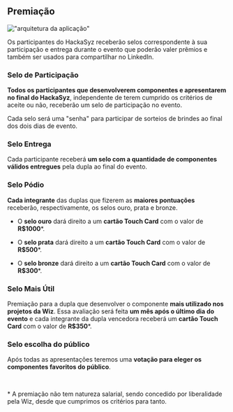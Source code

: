 ## Premiação

!["arquitetura da aplicação"](https://media.giphy.com/media/IecUzV348xgsnlBJWE/source.gif "arquitetura da aplicação")


Os participantes do HackaSyz receberão selos correspondente à sua participação e entrega durante o evento que poderão valer prêmios e também ser usados para compartilhar no LinkedIn.


### Selo de Participação
**Todos os participantes que desenvolverem componentes e apresentarem no final do HackaSyz**, independente de terem cumprido os critérios de aceite ou não, receberão um selo de participação no evento. 

Cada selo será uma "senha" para participar de sorteios de brindes ao final dos dois dias de evento. 

### Selo Entrega
Cada participante receberá **um selo com a quantidade de componentes válidos entregues** pela dupla ao final do evento.

### Selo Pódio 
**Cada integrante** das duplas que fizerem as **maiores pontuações** receberão, respectivamente, os selos ouro, prata e bronze. 

- O **selo ouro** dará direito a um **cartão Touch Card** com o valor de **R$1000***.  

- O **selo prata** dará direito a um **cartão Touch Card** com o valor de **R$500***.  

- O **selo bronze** dará direito a um **cartão Touch Card** com o valor de **R$300***.  

### Selo Mais Útil

Premiação para a dupla que desenvolver o componente **mais utilizado nos projetos da Wiz**. Essa avaliação será feita **um mês após o último dia do evento** e cada integrante da dupla vencedora receberá um **cartão Touch Card** com o valor de **R$350***.

### Selo escolha do público

Após todas as apresentações teremos uma **votação para eleger os componentes favoritos do público**.

<br>

\* A premiação não tem natureza salarial, sendo concedido por liberalidade pela Wiz, desde que cumprimos os critérios para tanto. 
